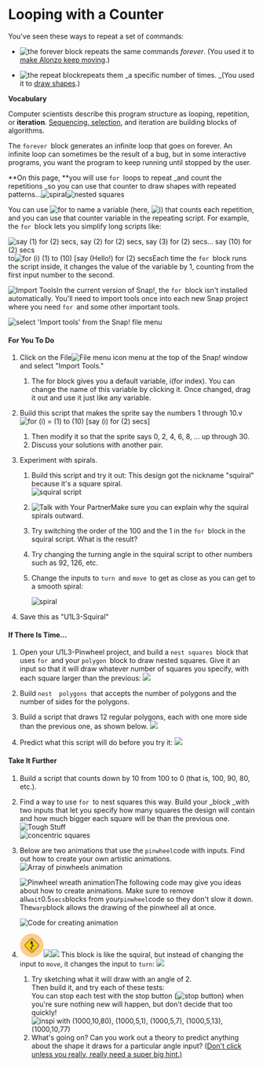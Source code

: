 # Looping with a Counter

You've seen these ways to repeat a set of commands:

* ![](http://bjc.edc.org/bjc-r/img/blocks/forever.png "the forever block") repeats the same commands _forever_. \(You used it to [make Alonzo keep moving](http://bjc.edc.org/bjc-r/cur/programming/1-introduction/1-building-an-app/6-keeping-score.html?topic=nyc_bjc%2F1-intro-loops.topic&course=bjc4nyc.html&novideo&noassignment).\)

* ![](http://bjc.edc.org/bjc-r/img/1-introduction/repeat.png "the repeat block")repeats them _a specific number of times. _\(You used it to [draw shapes](http://bjc.edc.org/bjc-r/cur/programming/1-introduction/3-drawing/1-exploring-motion.html?topic=nyc_bjc%2F1-intro-loops.topic&course=bjc4nyc.html&novideo&noassignment).\)

**Vocabulary**

Computer scientists describe this program structure as looping, repetition, or **iteration**. [Sequencing, selection](http://bjc.edc.org/bjc-r/cur/programming/1-introduction/2-gossip-and-greet/4-learning-names.html?topic=nyc_bjc%2F1-intro-loops.topic&course=bjc4nyc.html&novideo&noassignment#AP), and iteration are building blocks of algorithms.

The `forever `block generates an infinite loop that goes on forever. An infinite loop can sometimes be the result of a bug, but in some interactive programs, you want the program to keep running until stopped by the user.

**On this page, **you will use `for `loops to repeat \_and count the repetitions \_so you can use that counter to draw shapes with repeated patterns...![](http://bjc.edc.org/bjc-r/img/prog/spiral.png "spiral")![](http://bjc.edc.org/bjc-r/img/1-introduction/nested-squares.png "nested squares")

You can use ![](http://bjc.edc.org/bjc-r/img/prog/for.png "for") to name a variable \(here, ![](http://bjc.edc.org/bjc-r/img/blocks/variable-i.png "i")\) that counts each repetition, and you can use that counter variable in the repeating script. For example, the `for `block lets you simplify long scripts like:

![](http://bjc.edc.org/bjc-r/img/looping/for-loop-equivalent.png "say \(1\) for \(2\) secs, say \(2\) for \(2\) secs, say \(3\) for \(2\) secs... say \(10\) for \(2\) secs")   to![](http://bjc.edc.org/bjc-r/img/looping/for-loop-drag-i.gif "for \(i\) \(1\) to \(10\) \[say \(Hello!\) for \(2\) secs")Each time the `for `block runs the script inside, it changes the value of the variable by 1, counting from the first input number to the second.$$$$

![](http://bjc.edc.org/bjc-r/img/icons/import-tools.png "Import Tools")In the current version of Snap!, the `for `block isn't installed automatically. You'll need to import tools once into each new Snap project where you need `for `and some other important tools.

![](http://bjc.edc.org/bjc-r/img/1-introduction/import-tools.png "select &apos;Import tools&apos; from the Snap! file menu")

#### For You To Do

1. Click on the File![](http://bjc.edc.org/bjc-r/img/sys/button-file-menu.png "File menu icon") menu at the top of the Snap! window and select "Import Tools."

   1. The for block gives you a default variable, i\(for index\). You can change the name of this variable by clicking it. Once changed, drag it out and use it just like any variable.

2. Build this script that makes the sprite say the numbers 1 through 10.v![](http://bjc.edc.org/bjc-r/img/1-introduction/for-i-1-10-say-i.png "for \(i\) = \(1\) to \(10\) \[say \(i\) for \(2\) secs\]")

   1. Then modify it so that the sprite says 0, 2, 4, 6, 8, ... up through 30.
   2. Discuss your solutions with another pair.

3. Experiment with spirals.

   1. Build this script and try it out: This design got the nickname "squiral" because it's a square spiral.  
      ![](http://bjc.edc.org/bjc-r/img/looping/squirral-script.png "squiral script")

   2. ![](http://bjc.edc.org/bjc-r/img/icons/talk-with-your-partner.png "Talk with Your Partner")Make sure you can explain why the squiral spirals outward.

   3. Try switching the order of the 100 and the 1 in the `for `block in the squiral script. What is the result?

   4. Try changing the turning angle in the squiral script to other numbers such as 92, 126, etc.
   5. Change the inputs to `turn `and `move `to get as close as you can get to a smooth spiral:

      ![](http://bjc.edc.org/bjc-r/img/prog/spiral.png "spiral")

4. Save this as "U1L3-Squiral"

#### If There Is Time...

1. Open your U1L3-Pinwheel project, and build a `nest squares `block that uses `for `and your `polygon `block to draw nested squares. Give it an input so that it will draw whatever number of squares you specify, with each square larger than the previous: ![](http://bjc.edc.org/bjc-r/img/1-introduction/nested-squares.png)
2. Build `nest  polygons `that accepts the number of polygons and the number of sides for the polygons.

3. Build a script that draws 12 regular polygons, each with one more side than the previous one, as shown below. ![](http://bjc.edc.org/bjc-r/img/1-introduction/polygons.png)

4. Predict what this script will do before you try it: ![](http://bjc.edc.org/bjc-r/img/1-introduction/nested-fors.png)

#### Take It Further

1. Build a script that counts down by 10 from 100 to 0 \(that is, 100, 90, 80, etc.\).

2. Find a way to use `for `to nest squares this way. Build your \_block \_with two inputs that let you specify how many squares the design will contain and how much bigger each square will be than the previous one.![](http://bjc.edc.org/bjc-r/img/icons/tough-stuff.png "Tough Stuff")  
   ![](http://bjc.edc.org/bjc-r/img/1-introduction/concentric-squares.png "concentric squares")

3. Below are two animations that use the `pinwheel`code with inputs. Find out how to create your own artistic animations.![](http://bjc.edc.org/bjc-r/img/1-introduction/Blockswith-Inputs_img/pinwheelArray "Array of pinwheels animation")

   ![](http://bjc.edc.org/bjc-r/img/1-introduction/Blockswith-Inputs_img/PinwheelWreathAnimation.gif "Pinwheel wreath animation")The following code may give you ideas about how to create animations. Make sure to remove all`wait`0.5`secs`blocks from your`pinwheel`code so they don't slow it down. The`warp`block allows the drawing of the pinwheel all at once.

   ![](http://bjc.edc.org/bjc-r/img/1-introduction/Blockswith-Inputs_img/animationCode.png "Code for creating animation")

4. ![](/assets/u1l3p6.png)![](http://bjc.edc.org/bjc-r/img/icons/tough-stuff-mini.png)![](http://bjc.edc.org/bjc-r/img/icons/tough-stuff-mini.png) This block is like the squiral, but instead of changing the input to `move`, it changes the input to `turn`: ![](http://bjc.edc.org/bjc-r/img/1-introduction/inspi.png)  
   1. Try sketching what it will draw with an angle of 2.  
      Then build it, and try each of these tests:  
      You can stop each test with the stop button \(![](http://bjc.edc.org/bjc-r/img/1-introduction/stop_button.png "stop button")\) when you're sure nothing new will happen, but don't decide that too quickly!  
      ![](http://bjc.edc.org/bjc-r/img/1-introduction/inspi-tests.png "inspi with \(1000,10,80\), \(1000,5,1\), \(1000,5,7\), \(1000,5,13\), \(1000,10,77\)")  
   2. What's going on? Can you work out a theory to predict anything about the shape it draws for a particular angle input? \([Don't click unless you really, really need a super big hint.\)](http://bjc.edc.org/bjc-r/cur/programming/1-introduction/3-drawing/6-the-for-block.html?topic=nyc_bjc%2F1-intro-loops.topic&course=bjc4nyc.html&novideo&noassignment#hint-1)



